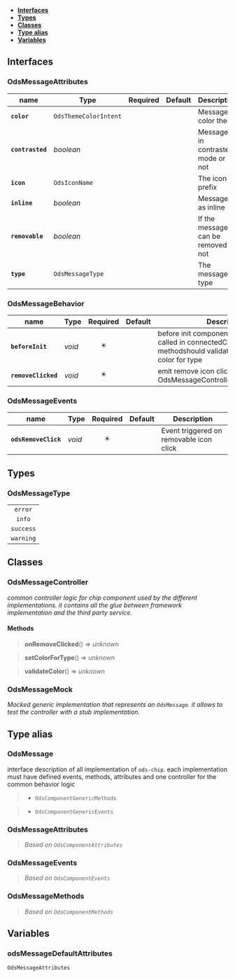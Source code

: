* [**Interfaces**](#interfaces)
* [**Types**](#types)
* [**Classes**](#classes)
* [**Type alias**](#type-alias)
* [**Variables**](#variables)

## Interfaces

### OdsMessageAttributes
|name | Type | Required | Default | Description|
|---|---|:---:|---|---|
|**`color`** | `OdsThemeColorIntent` |  |  | Message color theme|
|**`contrasted`** | _boolean_ |  |  | Message is in contrasted mode or not|
|**`icon`** | `OdsIconName` |  |  | The icon prefix|
|**`inline`** | _boolean_ |  |  | Message as inline|
|**`removable`** | _boolean_ |  |  | If the message can be removed or not|
|**`type`** | `OdsMessageType` |  |  | The message type|

### OdsMessageBehavior
|name | Type | Required | Default | Description|
|---|---|:---:|---|---|
|**`beforeInit`** | _void_ | ✴️ |  | before init component functionshould be called in connectedCallback stencil methodshould validate colorshould set color for type|
|**`removeClicked`** | _void_ | ✴️ |  | emit remove icon click event° @see OdsMessageController.onRemoveClicked|

### OdsMessageEvents
|name | Type | Required | Default | Description|
|---|---|:---:|---|---|
|**`odsRemoveClick`** | _void_ | ✴️ |  | Event triggered on removable icon click|

## Types

### OdsMessageType
|  |
|:---:|
| `error` |
| `info` |
| `success` |
| `warning` |

## Classes

### OdsMessageController
_common controller logic for chip component used by the different implementations._
_it contains all the glue between framework implementation and the third party service._

#### Methods
> **onRemoveClicked**() => _unknown_


> **setColorForType**() => _unknown_


> **validateColor**() => _unknown_



### OdsMessageMock
_Mocked generic implementation that represents an `OdsMessage`._
_it allows to test the controller with a stub implementation._


## Type alias

### OdsMessage

interface description of all implementation of `ods-chip`.
each implementation must have defined events, methods, attributes
and one controller for the common behavior logic

> - `OdsComponentGenericMethods`

> - `OdsComponentGenericEvents`

### OdsMessageAttributes

> _Based on `OdsComponentAttributes`_

### OdsMessageEvents

> _Based on `OdsComponentEvents`_

### OdsMessageMethods

> _Based on `OdsComponentMethods`_

## Variables

### odsMessageDefaultAttributes
`OdsMessageAttributes`